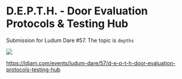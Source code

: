 # D.E.P.T.H. - Door Evaluation Protocols & Testing Hub

Submission for Ludum Dare #57. The topic is `depths`

![](https://static.jam.host/raw/964/94/z/6a238.png)

https://ldjam.com/events/ludum-dare/57/d-e-p-t-h-door-evaluation-protocols-testing-hub

